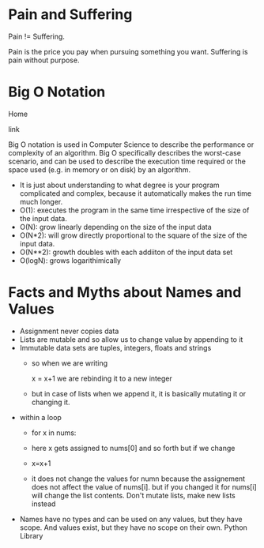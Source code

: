 # Pain and Suffering

Pain != Suffering.

Pain is the price you pay when pursuing something you want. Suffering is pain without purpose.


# Big O Notation
Home

link

Big O notation is used in Computer Science to describe the performance or complexity of an algorithm. Big O specifically describes the worst-case scenario, and can be used to describe the execution time required or the space used (e.g. in memory or on disk) by an algorithm.

- It is just about understanding to what degree is your program complicated and complex, because it automatically makes the run time much longer.
- O(1): executes the program in the same time irrespective of the size of the input data.
- O(N): grow linearly depending on the size of the input data
- O(N*2): will grow directly proportional to the square of the size of the input data.
- O(N**2): growth doubles with each addiiton of the input data set
- O(logN): grows logarithimically
# Facts and Myths about Names and Values
- Assignment never copies data
- Lists are mutable and so allow us to change value by appending to it
- Immutable data sets are tuples, integers, floats and strings
    - so when we are writing

      x = x+1 we are rebinding it to a new integer

    - but in case of lists when we append it, it is basically mutating it or changing it.
- within a loop
    - for x in nums:

    - here x gets assigned to nums[0] and so forth but if we change
    - x=x+1

    - it does not change the values for numn because the assignement does not affect the value of nums[i]. but if you changed it for nums[i] will change the list contents.
Don't mutate lists, make new lists instead
- Names have no types and can be used on any values, but they have scope. And values exist, but they have no scope on their own.
Python Library
